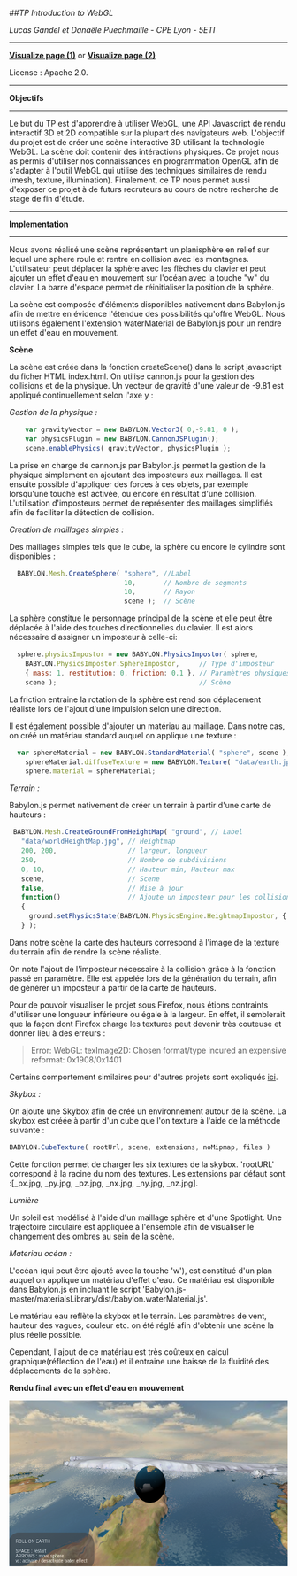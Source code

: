 ##*TP Introduction to WebGL*

*Lucas Gandel et Danaële Puechmaille - CPE Lyon - 5ETI*

-----
[**Visualize page (1)**](https://rawgit.com/Modelisation5ETI/WebGL_Intro/master/index.html) or [**Visualize page (2)**](http://htmlpreview.github.io/?https://github.com/Modelisation5ETI/WebGL_Intro/master/index.html)

License : Apache 2.0.

-----
**Objectifs**

-----
Le but du TP est d'apprendre à utiliser WebGL, une API Javascript de rendu interactif 3D et 2D compatible sur la plupart des navigateurs web. L'objectif du projet est de créer une scène interactive 3D utilisant la technologie WebGL. La scène doit contenir des intéractions physiques. Ce projet nous as permis d'utiliser nos connaissances en programmation OpenGL afin de s'adapter à l'outil WebGL qui utilise des techniques similaires de rendu (mesh, texture, illumination). Finalement, ce TP nous permet aussi d'exposer ce projet à de futurs recruteurs au cours de notre recherche de stage de fin d'étude. 

-----
**Implementation**

-----
Nous avons réalisé une scène représentant un planisphère en relief sur lequel une sphere roule et rentre en collision avec les montagnes. L'utilisateur peut déplacer la sphère avec les flèches du clavier et peut ajouter un effet d'eau en mouvement sur l'océan avec la touche "w" du clavier. La barre d'espace permet de réinitialiser la position de la sphère. 

La scène est composée d'éléments disponibles nativement dans Babylon.js afin de mettre en évidence l'étendue des possibilités qu'offre WebGL.
Nous utilisons également l'extension waterMaterial de Babylon.js pour un rendre un effet d'eau en mouvement.  

**Scène**

La scène est créée dans la fonction createScene() dans le script javascript du ficher HTML index.html. 
On utilise cannon.js pour la gestion des collisions et de la physique. Un vecteur de gravité d'une valeur de -9.81 est appliqué continuellement selon l'axe y : 

*Gestion de la physique :* 
```javascript
    var gravityVector = new BABYLON.Vector3( 0,-9.81, 0 );
    var physicsPlugin = new BABYLON.CannonJSPlugin();
    scene.enablePhysics( gravityVector, physicsPlugin );
```
La prise en charge de cannon.js par Babylon.js permet la gestion de la physique simplement en ajoutant des imposteurs aux maillages. Il est ensuite possible d'appliquer des forces à ces objets, par exemple lorsqu'une touche est activée, ou encore en résultat d'une collision. L'utilisation d'imposteurs permet de représenter des maillages simplifiés afin de faciliter la détection de collision.

*Creation de maillages simples :*

Des maillages simples tels que le cube, la sphère ou encore le cylindre sont disponibles :
```javascript  
  BABYLON.Mesh.CreateSphere( "sphere", //Label
                             10,       // Nombre de segments
                             10,       // Rayon
                             scene );  // Scène
```

La sphère constitue le personnage principal de la scène et elle peut être déplacée à l'aide des touches directionnelles du clavier. Il est alors nécessaire d'assigner un imposteur à celle-ci:
```javascript  
  sphere.physicsImpostor = new BABYLON.PhysicsImpostor( sphere,
    BABYLON.PhysicsImpostor.SphereImpostor,     // Type d'imposteur
    { mass: 1, restitution: 0, friction: 0.1 }, // Paramètres physiques
    scene );                                    // Scène
```
La friction entraine la rotation de la sphère est rend son déplacement réaliste lors de l'ajout d'une impulsion selon une direction. 

Il est également possible d'ajouter un matériau au maillage. Dans notre cas, on créé un matériau standard auquel on applique une texture :
```javascript  
  var sphereMaterial = new BABYLON.StandardMaterial( "sphere", scene );
    sphereMaterial.diffuseTexture = new BABYLON.Texture( "data/earth.jpg", scene );
    sphere.material = sphereMaterial;
```

*Terrain :*

Babylon.js permet nativement de créer un terrain à partir d'une carte de hauteurs :
 ```javascript   
  BABYLON.Mesh.CreateGroundFromHeightMap( "ground", // Label
    "data/worldHeightMap.jpg", // Heightmap
    200, 200,                  // largeur, longueur
    250,                       // Nombre de subdivisions
    0, 10,                     // Hauteur min, Hauteur max
    scene,                     // Scene
    false,                     // Mise à jour
    function()                 // Ajoute un imposteur pour les collisions
    {
      ground.setPhysicsState(BABYLON.PhysicsEngine.HeightmapImpostor, { mass: 0 });
    } );
```
Dans notre scène la carte des hauteurs correspond à l'image de la texture du terrain afin de rendre la scène réaliste. 

On note l'ajout de l'imposteur nécessaire à la collision grâce à la fonction passé en paramètre. Elle est appelée lors de la génération du terrain, afin de générer un imposteur à partir de la carte de hauteurs.

Pour de pouvoir visualiser le projet sous Firefox, nous étions contraints d'utiliser une longueur inférieure ou égale à la largeur. En effet, il semblerait que la façon dont Firefox charge les textures peut devenir très couteuse et donner lieu à des erreurs :

>Error: WebGL: texImage2D: Chosen format/type incured an expensive reformat: 0x1908/0x1401

Certains comportement similaires pour d'autres projets sont expliqués [ici](https://github.com/mrdoob/three.js/issues/9109#issuecomment-254076793).

*Skybox :*

On ajoute une Skybox afin de créé un environnement autour de la scène. La skybox est créée  à partir d'un cube que l'on texture à l'aide de la méthode suivante :
 ```javascript  
BABYLON.CubeTexture( rootUrl, scene, extensions, noMipmap, files )
 ```

Cette fonction permet de charger les six textures de la skybox. 'rootURL' correspond à la racine du nom des textures. Les extensions par défaut sont :[_px.jpg, _py.jpg, _pz.jpg, _nx.jpg, _ny.jpg, _nz.jpg].


*Lumière* 

Un soleil est modélisé à l'aide d'un maillage sphère et d'une Spotlight. Une trajectoire circulaire est appliquée à l'ensemble afin de visualiser le changement des ombres au sein de la scène.

*Materiau océan :*

L'océan (qui peut être ajouté avec la touche 'w'), est constitué d'un plan auquel on applique un matériau d'effet d'eau. Ce matériau est disponible dans Babylon.js en incluant le script 'Babylon.js-master/materialsLibrary/dist/babylon.waterMaterial.js'.

Le matériau eau reflète la skybox et le terrain. Les paramètres de vent, hauteur des vagues, couleur etc. on été réglé afin d'obtenir une scène la plus réelle possible.

Cependant, l'ajout de ce matériau est très coûteux en calcul graphique(réflection de l'eau) et il entraine une baisse de la fluidité des déplacements de la sphère.


**Rendu final avec un effet d'eau en mouvement**

 <img src="./screenshot.png" alt="screenshot" width="600" height="300" />



